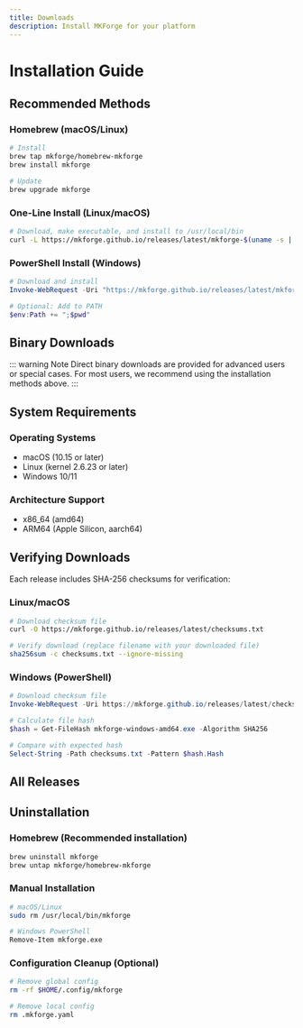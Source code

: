 ```yaml
---
title: Downloads
description: Install MKForge for your platform
---
```


# Installation Guide

## Recommended Methods

### Homebrew (macOS/Linux)
```bash
# Install
brew tap mkforge/homebrew-mkforge
brew install mkforge

# Update
brew upgrade mkforge
```

### One-Line Install (Linux/macOS)
```bash
# Download, make executable, and install to /usr/local/bin
curl -L https://mkforge.github.io/releases/latest/mkforge-$(uname -s | tr '[:upper:]' '[:lower:]')-$(uname -m | sed 's/x86_64/amd64/;s/aarch64/arm64/') -o mkforge && chmod +x mkforge && sudo mv mkforge /usr/local/bin/
```

### PowerShell Install (Windows)
```powershell
# Download and install
Invoke-WebRequest -Uri "https://mkforge.github.io/releases/latest/mkforge-windows-amd64.exe" -OutFile "mkforge.exe"

# Optional: Add to PATH
$env:Path += ";$pwd"
```

## Binary Downloads

::: warning Note
Direct binary downloads are provided for advanced users or special cases. For most users, we recommend using the installation methods above.
:::

<DownloadButton :show-version="true" />

## System Requirements

### Operating Systems
- macOS (10.15 or later)
- Linux (kernel 2.6.23 or later)
- Windows 10/11

### Architecture Support
- x86_64 (amd64)
- ARM64 (Apple Silicon, aarch64)

## Verifying Downloads

Each release includes SHA-256 checksums for verification:

### Linux/macOS
```bash
# Download checksum file
curl -O https://mkforge.github.io/releases/latest/checksums.txt

# Verify download (replace filename with your downloaded file)
sha256sum -c checksums.txt --ignore-missing
```

### Windows (PowerShell)
```powershell
# Download checksum file
Invoke-WebRequest -Uri https://mkforge.github.io/releases/latest/checksums.txt -OutFile checksums.txt

# Calculate file hash
$hash = Get-FileHash mkforge-windows-amd64.exe -Algorithm SHA256

# Compare with expected hash
Select-String -Path checksums.txt -Pattern $hash.Hash
```

## All Releases

<ReleaseList />

## Uninstallation

### Homebrew (Recommended installation)
```bash
brew uninstall mkforge
brew untap mkforge/homebrew-mkforge
```

### Manual Installation
```bash
# macOS/Linux
sudo rm /usr/local/bin/mkforge

# Windows PowerShell
Remove-Item mkforge.exe
```

### Configuration Cleanup (Optional)
```bash
# Remove global config
rm -rf $HOME/.config/mkforge

# Remove local config
rm .mkforge.yaml
```

<style scoped>
.content {
  max-width: 800px;
  margin: 0 auto;
  padding: 2rem 1rem;
}

.warning {
  border-left: 4px solid var(--vp-c-warning);
  background-color: var(--vp-c-warning-soft);
  padding: 1rem;
  margin: 1rem 0;
  border-radius: 4px;
}
</style>

